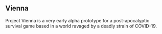 ## Vienna
Project Vienna is a very early alpha prototype for a post-apocalyptic survival game based in a world ravaged by a deadly strain of COVID-19.
